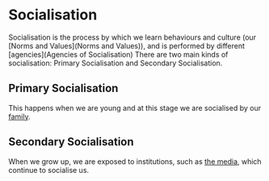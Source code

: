 # Socialisation
Socialisation is the process by which we learn behaviours and culture (our [Norms and Values](Norms and Values)), and is performed by different [agencies](Agencies of Socialisation)
There are two main kinds of socialisation: Primary Socialisation and Secondary Socialisation.

## Primary Socialisation
This happens when we are young and at this stage we are socialised by our [family](Family).

## Secondary Socialisation
When we grow up, we are exposed to institutions, such as [the media](Media), which continue to socialise us.
